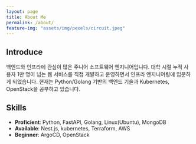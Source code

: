 ```yaml
---
layout: page
title: About Me
permalink: /about/
feature-img: "assets/img/pexels/circuit.jpeg"
---
```


## Introduce

백엔드와 인프라에 관심이 많은 주니어 소프트웨어 엔지니어입니다. 대학 시절 누적 사용자 1만 명이 넘는 웹 서비스를 직접 개발하고 운영하면서 인프라 엔지니어링에 입문하게 되었습니다. 현재는 Python/Golang 기반의 백엔드 기술과 Kubernetes, OpenStack을 공부하고 있습니다. 

## Skills

- **Proficient**: Python, FastAPI, Golang, Linux(Ubuntu), MongoDB
- **Available**: Nest.js, kubernetes, Terraform, AWS
- **Beginner**: ArgoCD, OpenStack